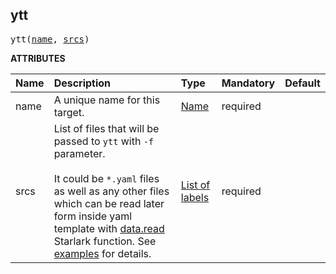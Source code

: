 <!-- Generated with Stardoc: http://skydoc.bazel.build -->



<a id="ytt"></a>

## ytt

<pre>
ytt(<a href="#ytt-name">name</a>, <a href="#ytt-srcs">srcs</a>)
</pre>



**ATTRIBUTES**


| Name  | Description | Type | Mandatory | Default |
| :------------- | :------------- | :------------- | :------------- | :------------- |
| <a id="ytt-name"></a>name |  A unique name for this target.   | <a href="https://bazel.build/concepts/labels#target-names">Name</a> | required |  |
| <a id="ytt-srcs"></a>srcs |  List of files that will be passed to <code>ytt</code> with <code>-f</code> parameter.<br><br>      It could be <code>*.yaml</code> files as well as any other files which can be read       later form inside yaml template with       [data.read](https://carvel.dev/ytt/docs/v0.46.x/lang-ref-ytt/#data)       Starlark function. See [examples](/examples/minimal) for details.   | <a href="https://bazel.build/concepts/labels">List of labels</a> | required |  |


